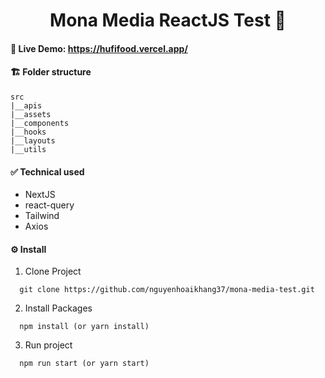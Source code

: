 <h1 align='center'>Mona Media ReactJS Test 🐼</h1>

#### **🍺 Live Demo:** https://hufifood.vercel.app/

#### **🏗 Folder structure**

```
src
|__apis
|__assets
|__components
|__hooks
|__layouts
|__utils
```
#### **✅ Technical used**
- NextJS
- react-query
- Tailwind
- Axios

#### **⚙ Install**

1. Clone Project

```
  git clone https://github.com/nguyenhoaikhang37/mona-media-test.git
```

2. Install Packages

```
  npm install (or yarn install)
```

3. Run project

```
  npm run start (or yarn start)
```
